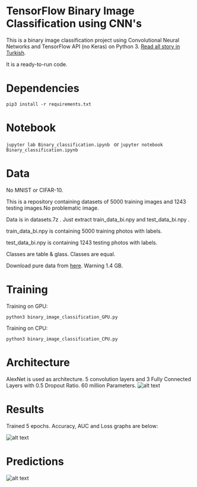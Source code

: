 # TensorFlow Binary Image Classification using CNN's
This is a binary image classification project using Convolutional Neural Networks and TensorFlow API (no Keras) on Python 3.
[Read all story in Turkish](https://medium.com/@mubuyuk51/tensorflow-i%CC%87le-i%CC%87kili-binary-resim-s%C4%B1n%C4%B1fland%C4%B1rma-69b15085f92c).

It is a ready-to-run code.
# Dependencies

```pip3 install -r requirements.txt```

# Notebook

```jupyter lab Binary_classification.ipynb ``` or ```jupyter notebook Binary_classification.ipynb ```

# Data
No MNIST or CIFAR-10.

This is a repository containing datasets of 5000 training images and 1243 testing images.No problematic image.

Data is in datasets.7z . Just extract train_data_bi.npy and test_data_bi.npy .

train_data_bi.npy is containing 5000 training photos with labels.

test_data_bi.npy is containing 1243 testing photos with labels.

Classes are table & glass. Classes are equal.

Download pure data from [here](https://www.kaggle.com/mbkinaci/glasses-tables). Warning 1.4 GB.

# Training
Training on GPU:

```python3 binary_image_classification_GPU.py ```

Training on CPU:

```python3 binary_image_classification_CPU.py ```

# Architecture

AlexNet is used as architecture. 5 convolution layers and 3 Fully Connected Layers with 0.5 Dropout Ratio. 60 million Parameters.
![alt text](https://github.com/MuhammedBuyukkinaci/TensorFlow-Image-Classification-Convolutional-Neural-Networks/blob/master/alexnet_architecture.png) 

# Results
Trained 5 epochs. Accuracy, AUC and Loss graphs are below:

![alt text](https://github.com/MuhammedBuyukkinaci/TensorFlow-Image-Classification-Convolutional-Neural-Networks/blob/master/results.png)

# Predictions

![alt text](https://github.com/MuhammedBuyukkinaci/TensorFlow-Binary-Image-Classification-using-CNN-s/blob/master/binary_preds.png)


